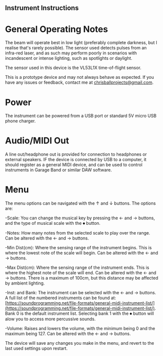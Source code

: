 ## Instrument Instructions


# General Operating Notes

The beam will operate best in low light (preferably complete darkness, but I realise that's rarely possible). The sensor used detects pulses from an infra-red laser, and as such may perform poorly in scenarios with incandescent or intense lighting, such as spotlights or daylight.

The sensor used in this device is the VL53L1X time-of-flight sensor.

This is a prototype device and may not always behave as expected. If you have any issues or feedback, contact me at chrisballprojects@gmail.com.


# Power

The instrument can be powered from a USB port or standard 5V micro USB phone charger.


# Audio/MIDI Out

A line out/headphone out is provided for connection to headphones or external speakers. IF the device is connected by USB to a computer, it should register as a general MIDI device, and can be used to control instruments in Garage Band or similar DAW software.


# Menu

The menu options can be navigated with the ↑ and ↓ buttons. The options are:

-Scale: You can change the musical key by pressing the ← and → buttons, and the type of musical scale with the ⏺ button.

-Notes: How many notes from the selected scale to play over the range. Can be altered with the ← and → buttons.

-Min Dist(cm): Where the sensing range of the instrument begins. This is where the lowest note of the scale will begin. Can be altered with the ← and → buttons.

-Max Dist(cm): Where the sensing range of the instrument ends. This is where the highest note of the scale will end. Can be altered with the ← and → buttons. There is a maximum of 100cm, but this distance may be affected by ambient lighting.

-Inst: and Bank: The instrument can be selected with the ← and → buttons. A full list of the numbered instruments can be found at:
[https://soundprogramming.net/file-formats/general-midi-instrument-list/](https://soundprogramming.net/file-formats/general-midi-instrument-list/). Bank 0 is the default instrument list. Selecting bank 1 with the ⏺ button will alow you to access more percussive sounds.

-Volume: Raises and lowers the volume, with the minimum being 0 and the maximum being 127. Can be altered with the ← and → buttons.

The device will save any changes you make in the menu, and revert to the last used settings upon restart.





